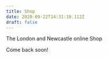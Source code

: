 ```yaml
---
title: Shop
date: 2020-09-22T14:31:18.112Z
draft: false
---
```

The London and Newcastle online Shop

Come back soon!
